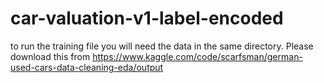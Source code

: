 # car-valuation-v1-label-encoded
to run the training file you will need the data in the same directory. Please download this from
https://www.kaggle.com/code/scarfsman/german-used-cars-data-cleaning-eda/output
